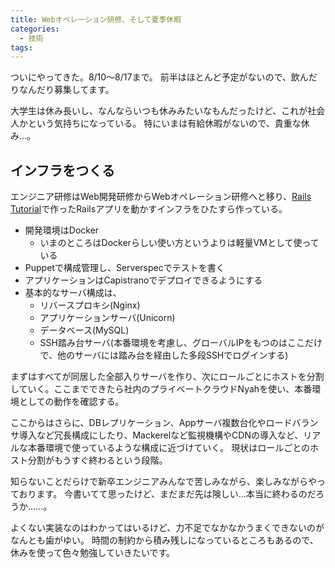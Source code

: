 ```yaml
---
title: Webオペレーション研修、そして夏季休暇
categories:
  - 技術
tags:
---
```


ついにやってきた。8/10〜8/17まで。
前半はほとんど予定がないので、飲んだりなんだり募集してます。

大学生は休み長いし、なんならいつも休みみたいなもんだったけど、これが社会人かという気持ちになっている。
特にいまは有給休暇がないので、貴重な休み…。

## インフラをつくる

エンジニア研修はWeb開発研修からWebオペレーション研修へと移り、[Rails Tutorial](https://www.railstutorial.org/book)で作ったRailsアプリを動かすインフラをひたすら作っている。

- 開発環境はDocker
  - いまのところはDockerらしい使い方というよりは軽量VMとして使っている
- Puppetで構成管理し、Serverspecでテストを書く
- アプリケーションはCapistranoでデプロイできるようにする
- 基本的なサーバ構成は、
  - リバースプロキシ(Nginx)
  - アプリケーションサーバ(Unicorn)
  - データベース(MySQL)
  - SSH踏み台サーバ(本番環境を考慮し、グローバルIPをもつのはここだけで、他のサーバには踏み台を経由した多段SSHでログインする)

まずはすべてが同居した全部入りサーバを作り、次にロールごとにホストを分割していく。ここまでできたら社内のプライベートクラウドNyahを使い、本番環境としての動作を確認する。

ここからはさらに、DBレプリケーション、Appサーバ複数台化やロードバランサ導入など冗長構成にしたり、Mackerelなど監視機構やCDNの導入など、リアルな本番環境で使っているような構成に近づけていく。
現状はロールごとのホスト分割がもうすぐ終わるという段階。

知らないことだらけで新卒エンジニアみんなで苦しみながら、楽しみながらやっております。
今書いてて思ったけど、まだまだ先は険しい…本当に終わるのだろうか……。

よくない実装なのはわかってはいるけど、力不足でなかなかうまくできないのがなんとも歯がゆい。
時間の制約から積み残しになっているところもあるので、休みを使って色々勉強していきたいです。

